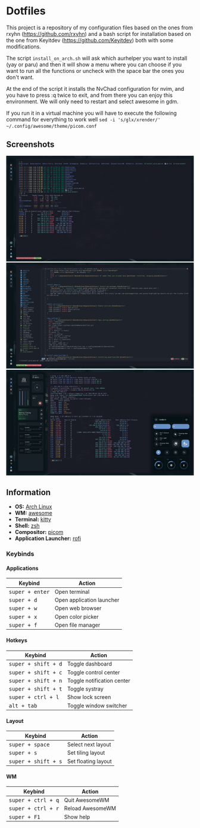 # Dotfiles

This project is a repository of my configuration files based on the ones from rxyhn (https://github.com/rxyhn) and a bash script for installation based on the one from Keyitdev (https://github.com/Keyitdev) both with some modifications.

The script `install_on_arch.sh` will ask which aurhelper you want to install (yay or paru) and then it will show a menu where you can choose if you want to run all the functions or uncheck with the space bar the ones you don't want.

At the end of the script it installs the NvChad configuration for nvim, and you have to press :q twice to exit, and from there you can enjoy this environment. We will only need to restart and select awesome in gdm.

If you run it in a virtual machine you will have to execute the following command for everything to work well `sed -i 's/glx/xrender/' ~/.config/awesome/theme/picom.conf`

## Screenshots

![image](https://github.com/XimoBaeza/dotfiles/blob/main/assets/shell.png)
![image](https://github.com/XimoBaeza/dotfiles/blob/main/assets/nvim.png)
![image](https://github.com/XimoBaeza/dotfiles/blob/main/assets/widgets.png)

## Information

- **OS:** [Arch Linux](https://archlinux.org)
- **WM:** [awesome](https://github.com/awesomeWM/awesome)
- **Terminal:** [kitty](https://sw.kovidgoyal.net/kitty/)
- **Shell:** [zsh](https://www.zsh.org/)
- **Compositor:** [picom](https://github.com/yshui/picom)
- **Application Launcher:** [rofi](https://github.com/davatorium/rofi)

### Keybinds
#### Applications

| Keybind | Action |
| ------- | ------ |
| <kbd>super + enter</kbd> | Open terminal |
| <kbd>super + d</kbd> | Open application launcher |
| <kbd>super + w</kbd> | Open web browser  |
| <kbd>super + x</kbd> | Open color picker |
| <kbd>super + f</kbd> | Open file manager |

#### Hotkeys

| Keybind | Action |
| ------- | ------ |
| <kbd>super + shift + d</kbd> | Toggle dashboard |
| <kbd>super + shift + c</kbd> | Toggle control center |
| <kbd>super + shift + n</kbd> | Toggle notification center |
| <kbd>super + shift + t</kbd> | Toggle systray |
| <kbd>super + ctrl + l</kbd> | Show lock screen |
| <kbd>alt + tab</kbd> | Toggle window switcher |


#### Layout

| Keybind | Action |
| ------- | ------ |
| <kbd>super + space</kbd> | Select next layout |
| <kbd>super + s</kbd> | Set tiling layout |
| <kbd>super + shift + s</kbd> | Set floating layout |

#### WM

| Keybind | Action |
| ------- | ------ |
| <kbd>super + ctrl + q</kbd> | Quit AwesomeWM |
| <kbd>super + ctrl + r</kbd> | Reload AwesomeWM |
| <kbd>super + F1</kbd> | Show help |
